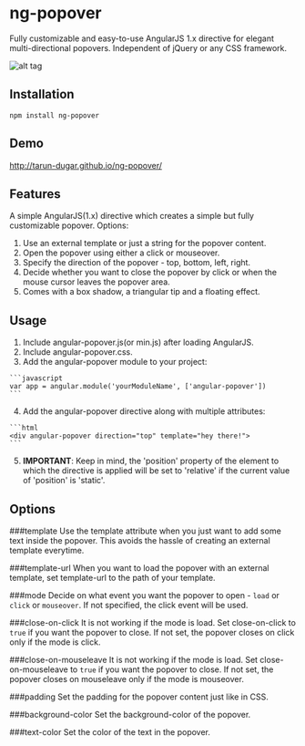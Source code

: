 # ng-popover
Fully customizable and easy-to-use AngularJS 1.x directive for elegant multi-directional popovers. Independent of jQuery or any CSS framework.

![alt tag](https://raw.githubusercontent.com/tarun-dugar/ng-popover/gh-pages/angular-popover.png)

Installation
-----
```code
npm install ng-popover
```

Demo
--------
  http://tarun-dugar.github.io/ng-popover/  

Features
-----------
A simple AngularJS(1.x) directive which creates a simple but fully customizable popover. Options:

  1. Use an external template or just a string for the popover content.
  2. Open the popover using either a click or mouseover.
  3. Specify the direction of the popover - top, bottom, left, right.
  4. Decide whether you want to close the popover by click or when the mouse cursor leaves the popover area.
  5. Comes with a box shadow, a triangular tip and a floating effect.

Usage
-----
  1. Include angular-popover.js(or min.js) after loading AngularJS.
  2. Include angular-popover.css. 
  3. Add the angular-popover module to your project:
  
    ```javascript
    var app = angular.module('yourModuleName', ['angular-popover'])
    ```
  4. Add the angular-popover directive along with multiple attributes:
  
    ```html
    <div angular-popover direction="top" template="hey there!">
    ```
  5. **IMPORTANT**: Keep in mind, the 'position' property of the element to which the directive is applied will be set to 'relative' if the current value of 'position' is 'static'.  

Options
-------
###template
Use the template attribute when you just want to add some text inside the popover. This avoids the hassle of creating an external template everytime.

###template-url
When you want to load the popover with an external template, set template-url to the path of your template.

###mode
Decide on what event you want the popover to open - `load` or `click` or `mouseover`. If not specified, the click event will be used.

###close-on-click
It is not working if the mode is load.
Set close-on-click to `true` if you want the popover to close. If not set, the popover closes on click only if the mode is click. 

###close-on-mouseleave
It is not working if the mode is load.
Set close-on-mouseleave to `true` if you want the popover to close. If not set, the popover closes on mouseleave only if the mode is mouseover. 

###padding
Set the padding for the popover content just like in CSS.

###background-color
Set the background-color of the popover.

###text-color
Set the color of the text in the popover.

